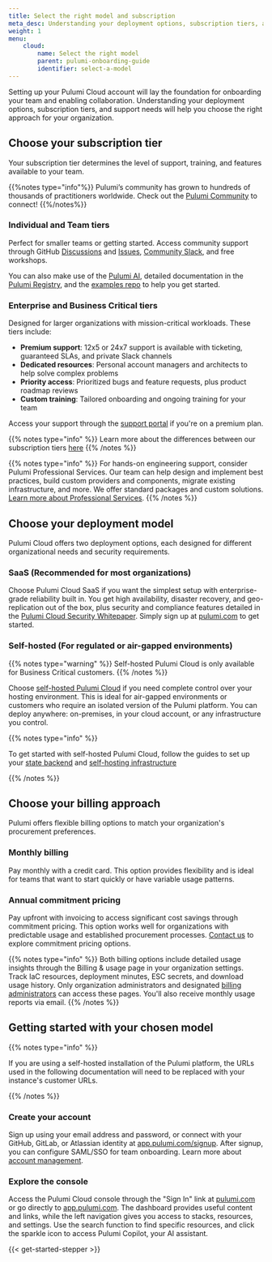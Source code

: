 ```yaml
---
title: Select the right model and subscription
meta_desc: Understanding your deployment options, subscription tiers, and support needs to help you choose the right approach for your organization.
weight: 1
menu:
    cloud:
        name: Select the right model 
        parent: pulumi-onboarding-guide
        identifier: select-a-model
---
```


Setting up your Pulumi Cloud account will lay the foundation for onboarding your team and enabling collaboration. Understanding your deployment options, subscription tiers, and support needs will help you choose the right approach for your organization.

## Choose your subscription tier

Your subscription tier determines the level of support, training, and features available to your team.

{{%notes type="info"%}}
Pulumi’s community has grown to hundreds of thousands of practitioners worldwide. Check out the [Pulumi Community](https://www.pulumi.com/community/) to connect!
{{%/notes%}}

### Individual and Team tiers

Perfect for smaller teams or getting started. Access community support through GitHub [Discussions](https://github.com/pulumi/pulumi/discussions) and [Issues](https://github.com/pulumi/pulumi/issues), [Community Slack](https://slack.pulumi.com), and free workshops.

You can also make use of the [Pulumi AI](https://www.pulumi.com/ai), detailed documentation in the [Pulumi Registry](https://www.pulumi.com/registry/), and the [examples repo](https://github.com/pulumi/examples) to help you get started.

### Enterprise and Business Critical tiers

Designed for larger organizations with mission-critical workloads. These tiers include:

- **Premium support**: 12x5 or 24x7 support is available with ticketing, guaranteed SLAs, and private Slack channels
- **Dedicated resources**: Personal account managers and architects to help solve complex problems
- **Priority access**: Prioritized bugs and feature requests, plus product roadmap reviews
- **Custom training**: Tailored onboarding and ongoing training for your team

Access your support through the [support portal](https://support.pulumi.com/hc/en-us) if you're on a premium plan.

{{% notes type="info" %}}
Learn more about the differences between our subscription tiers [here](https://www.pulumi.com/pricing/)
{{% /notes %}}

{{% notes type="info" %}}
For hands-on engineering support, consider Pulumi Professional Services. Our team can help design and implement best practices, build custom providers and components, migrate existing infrastructure, and more. We offer standard packages and custom solutions. [Learn more about Professional Services](https://www.pulumi.com/proserv/).
{{% /notes %}}

## Choose your deployment model

Pulumi Cloud offers two deployment options, each designed for different organizational needs and security requirements.

### SaaS (Recommended for most organizations)

Choose Pulumi Cloud SaaS if you want the simplest setup with enterprise-grade reliability built in. You get high availability, disaster recovery, and geo-replication out of the box, plus security and compliance features detailed in the [Pulumi Cloud Security Whitepaper](https://www.pulumi.com/security/pulumi-cloud-security-whitepaper.pdf). Simply sign up at [pulumi.com](http://pulumi.com) to get started.

### Self-hosted (For regulated or air-gapped environments)

{{% notes type="warning" %}}
Self-hosted Pulumi Cloud is only available for Business Critical customers.
{{% /notes %}}

Choose [self-hosted Pulumi Cloud](https://www.pulumi.com/product/self-hosted/) if you need complete control over your hosting environment. This is ideal for air-gapped environments or customers who require an isolated version of the Pulumi platform. You can deploy anywhere: on-premises, in your cloud account, or any infrastructure you control.

{{% notes type="info" %}}

To get started with self-hosted Pulumi Cloud, follow the guides to set up your [state backend](https://www.pulumi.com/docs/iac/concepts/state-and-backends/#logging-into-the-aws-s3-backend) and [self-hosting infrastructure](https://www.pulumi.com/docs/pulumi-cloud/admin/self-hosted/)

{{% /notes %}}

## Choose your billing approach

Pulumi offers flexible billing options to match your organization's procurement preferences.

### Monthly billing

Pay monthly with a credit card. This option provides flexibility and is ideal for teams that want to start quickly or have variable usage patterns.

### Annual commitment pricing

Pay upfront with invoicing to access significant cost savings through commitment pricing. This option works well for organizations with predictable usage and established procurement processes. [Contact us](https://www.pulumi.com/contact/) to explore commitment pricing options.

{{% notes type="info" %}}
Both billing options include detailed usage insights through the Billing & usage page in your organization settings. Track IaC resources, deployment minutes, ESC secrets, and download usage history. Only organization administrators and designated [billing administrators](https://www.pulumi.com/docs/pulumi-cloud/access-management/billing-managers/) can access these pages. You'll also receive monthly usage reports via email.
{{% /notes %}}

## Getting started with your chosen model

{{% notes type="info" %}}

If you are using a self-hosted installation of the Pulumi platform, the URLs used in the following documentation will need to be replaced with your instance's customer URLs.

{{% /notes %}}

### Create your account

Sign up using your email address and password, or connect with your GitHub, GitLab, or Atlassian identity at [app.pulumi.com/signup](http://app.pulumi.com/signup). After signup, you can configure SAML/SSO for team onboarding. Learn more about [account management](https://www.pulumi.com/docs/pulumi-cloud/access-management/teams/).

### Explore the console

Access the Pulumi Cloud console through the "Sign In" link at [pulumi.com](http://pulumi.com) or go directly to [app.pulumi.com](http://app.pulumi.com). The dashboard provides useful content and links, while the left navigation gives you access to stacks, resources, and settings. Use the search function to find specific resources, and click the sparkle icon to access Pulumi Copilot, your AI assistant.

{{< get-started-stepper >}}
